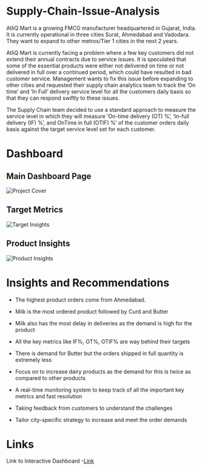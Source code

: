 # Supply-Chain-Issue-Analysis

AtliQ Mart is a growing FMCG manufacturer headquartered in Gujarat, India. It is currently operational in three cities Surat, Ahmedabad and Vadodara. They want to expand to other metros/Tier 1 cities in the next 2 years.

AtliQ Mart is currently facing a problem where a few key customers did not extend their annual contracts due to service issues. It is speculated that some of the essential products were either not delivered on time or not delivered in full over a continued period, which could have resulted in bad customer service. Management wants to fix this issue before expanding to other cities and requested their supply chain analytics team to track the ’On time’ and ‘In Full’ delivery service level for all the customers daily basis so that they can respond swiftly to these issues.

The Supply Chain team decided to use a standard approach to measure the service level in which they will measure ‘On-time delivery (OT) %’, ‘In-full delivery (IF) %’, and OnTime in full (OTIF) %’ of the customer orders daily basis against the target service level set for each customer.


# Dashboard

## Main Dashboard Page

![Project Cover](https://github.com/rajsaurav/Supply-Chain-Issue-Analysis/assets/35574674/0ca24191-882f-40ec-8825-7efe731c749c)


## Target Metrics

![Target Insights](https://github.com/rajsaurav/Supply-Chain-Issue-Analysis/assets/35574674/53b6718d-31a9-4759-ae82-50040e55e191)

## Product Insights

![Product Insights](https://github.com/rajsaurav/Supply-Chain-Issue-Analysis/assets/35574674/d9ce4ae8-99ce-4834-9b4e-d4e6c040c956)


# Insights and Recommendations

- The highest product orders come from Ahmedabad.

- Milk is the most ordered product followed by Curd and Butter

- Milk also has the most delay in deliveries as the demand is high for the product

- All the key metrics like IF%, OT%, OTIF% are way behind their targets

- There is demand for Butter but the orders shipped in full quantity is extremely less 

- Focus on to increase dairy products as the demand for this is twice as compared to other products 

- A real-time monitoring system to keep track of all the important key metrics and fast resolution

- Taking feedback from customers to understand the challenges

- Tailor city-specific strategy to increase and meet the order demands


# Links

Link to Interactive Dashboard -[Link](https://www.novypro.com/project/insights-for-supply-chain-issue-in-fmcg-domain)

